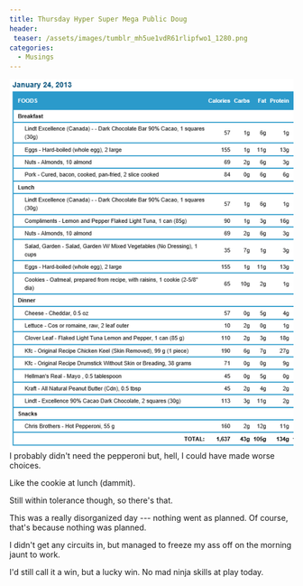 ```yaml
---
title: Thursday Hyper Super Mega Public Doug
header:
 teaser: /assets/images/tumblr_mh5ue1vdR61rlipfwo1_1280.png
categories:
  - Musings
---
```

<img src="/assets/images/tumblr_mh5ue1vdR61rlipfwo1_1280.png">I probably didn't need the pepperoni but, hell, I could have made worse choices.

Like the cookie at lunch (dammit).

Still within tolerance though, so there's that.

This was a really disorganized day --- nothing went as planned. Of course, that's because nothing was planned.

I didn't get any circuits in, but managed to freeze my ass off on the morning jaunt to work.

I'd still call it a win, but a lucky win. No mad ninja skills at play today.